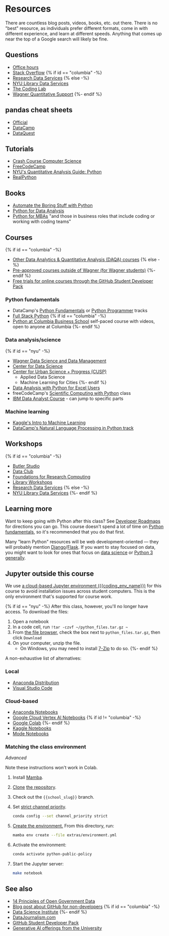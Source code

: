 # Resources

There are countless blog posts, videos, books, etc. out there. There is no "best" resource, as individuals prefer different formats, come in with different experience, and learn at different speeds. Anything that comes up near the top of a Google search will likely be fine.

## Questions

- [Office hours](syllabus.md#instructor-information)
- [Stack Overflow](https://stackoverflow.com/)
{% if id == "columbia" -%}
- [Research Data Services](https://library.columbia.edu/services/research-data-services.html)
{% else -%}
- [NYU Library Data Services](https://library.nyu.edu/departments/data-services/)
- [The Coding Lab](https://codinglab.itp.io/)
- [Wagner Quantitative Support](https://wagner.nyu.edu/portal/students/academics/advisement/quantitative)
{%- endif %}

## pandas cheat sheets

- [Official](https://pandas.pydata.org/Pandas_Cheat_Sheet.pdf)
- [DataCamp](https://www.datacamp.com/cheat-sheet/pandas-cheat-sheet-for-data-science-in-python)
- [DataQuest](https://www.dataquest.io/blog/pandas-cheat-sheet/)

## Tutorials

- [Crash Course Computer Science](https://thecrashcourse.com/topic/computerscience/)
- [FreeCodeCamp](https://www.freecodecamp.org/learn/data-analysis-with-python/)
- [NYU's Quantitative Analysis Guide: Python](https://guides.nyu.edu/quant/python)
- [RealPython](https://realpython.com/tutorials/all/)

## Books

- [Automate the Boring Stuff with Python](https://automatetheboringstuff.com/)
- [Python for Data Analysis](https://wesmckinney.com/book/)
- [Python for MBAs]({{python_for_mbas}}) "and those in business roles that include coding or working with coding teams"

## Courses

{% if id == "columbia" -%}
- [Other Data Analytics & Quantitative Analysis (DAQA) courses](https://bulletin.columbia.edu/sipa/specializations/daqa/#coursestext)
{% else -%}
- [Pre-approved courses outside of Wagner (for Wagner students)](https://wagner.nyu.edu/portal/students/academics/courses/non-wagner-courses)
{%- endif %}
- [Free trials for online courses through the GitHub Student Developer Pack](https://education.github.com/pack?sort=popularity&tag=Learn#offers)

### Python fundamentals

- DataCamp's [Python Fundamentals](https://www.datacamp.com/tracks/python-fundamentals) or [Python Programmer](https://www.datacamp.com/tracks/python-programmer) tracks
- [Full Stack Python](https://www.fullstackpython.com/)
{% if id == "columbia" -%}
- [Python at Columbia Business School](https://academics.gsb.columbia.edu/python) self-paced course with videos, open to anyone at Columbia
{%- endif %}

### Data analysis/science

{% if id == "nyu" -%}
- [Wagner Data Science and Data Management](https://wagner.nyu.edu/focus/areas/data-science-data-management)
- [Center for Data Science](https://cds.nyu.edu/masters-curriculum/)
- [Center for Urban Science + Progress (CUSP)](https://cusp.nyu.edu/masters-degree/#curriculum)
  - Applied Data Science
  - Machine Learning for Cities
{%- endif %}
- [Data Analysis with Python for Excel Users](https://www.youtube.com/watch?v=WcDaZ67TVRo)
- freeCodeCamp's [Scientific Computing with Python](https://www.freecodecamp.org/learn/scientific-computing-with-python/) class
- [IBM Data Analyst Course](https://www.youtube.com/watch?v=1PAy6d16ADQ) - can jump to specific parts

### Machine learning

- [Kaggle's Intro to Machine Learning](https://www.kaggle.com/learn/intro-to-machine-learning)
- [DataCamp's Natural Language Processing in Python track](https://www.datacamp.com/tracks/natural-language-processing-in-python)

## Workshops

{% if id == "columbia" -%}
- [Butler Studio](https://studio.cul.columbia.edu/)
- [Data Club](https://library.columbia.edu/services/research-data-services/data-club.html)
- [Foundations for Research Computing](https://rcfoundations.research.columbia.edu/)
- [Library Workshops](https://library.columbia.edu/using-libraries/workshops.html)
- [Research Data Services](https://library.columbia.edu/services/research-data-services.html)
{% else -%}
- [NYU Library Data Services](https://library.nyu.edu/departments/data-services/)
{%- endif %}

## Learning more

Want to keep going with Python after this class? See [Developer Roadmaps](https://roadmap.sh/) for directions you can go. This course doesn't spend a lot of time on [Python fundamentals](#python-fundamentals), so it's recommended that you do that first.

Many "learn Python" resources will be web development-oriented — they will probably mention [Django](https://www.djangoproject.com/)/[Flask](https://flask.palletsprojects.com/). If you want to stay focused on data, you might want to look for ones that focus on [data science](#data-analysisscience) or [Python 3 generally](#python-fundamentals).

## Jupyter outside this course

We use [a cloud-based Jupyter environment ({{coding_env_name}})](lecture_0.ipynb#jupyter) for this course to avoid installation issues across student computers. This is the only environment that's supported for course work.

{% if id == "nyu" -%}
After this class, however, you'll no longer have access. To download the files:

1. Open a notebook
1. In a code cell, run `!tar -czvf ~/python_files.tar.gz ~`
1. From [the file browser]({{coding_env_origin}}), check the box next to `python_files.tar.gz`, then click `Download`
1. On your computer, unzip the file.
   - On Windows, you may need to install [7-Zip](https://www.7-zip.org/) to do so.
{%- endif %}

A non-exhaustive list of alternatives:

### Local

- [Anaconda Distribution](https://www.anaconda.com/download)
- [Visual Studio Code](https://code.visualstudio.com/docs/datascience/jupyter-notebooks)

### Cloud-based

- [Anaconda Notebooks](https://www.anaconda.com/products/notebooks)
- [Google Cloud Vertex AI Notebooks](https://cloud.google.com/vertex-ai-notebooks)
{% if id != "columbia" -%}
- [Google Colab](https://colab.research.google.com/)
{%- endif %}
- [Kaggle Notebooks](https://www.kaggle.com/docs/notebooks)
- [Mode Notebooks](https://mode.com/help/articles/notebook)

### Matching the class environment

_Advanced_

Note these instructions won't work in Colab.

1. Install [Mamba](https://mamba.readthedocs.io/en/latest/index.html).
1. [Clone](https://docs.github.com/en/repositories/creating-and-managing-repositories/cloning-a-repository) [the repository](https://github.com/afeld/python-public-policy/tree/{{school_slug}}).
1. Check out the `{{school_slug}}` branch.
1. Set [strict channel priority](https://docs.conda.io/projects/conda/en/stable/user-guide/tasks/manage-channels.html#strict-channel-priority).

   ```sh
   conda config --set channel_priority strict
   ```

1. [Create the environment.](https://docs.conda.io/projects/conda/en/stable/user-guide/tasks/manage-environments.html#creating-an-environment-from-an-environment-yml-file) From this directory, run:

   ```sh
   mamba env create --file extras/environment.yml
   ```

1. Activate the environment:

   ```sh
   conda activate python-public-policy
   ```

1. Start the Jupyter server:

   ```sh
   make notebook
   ```

## See also

- [14 Principles of Open Government Data](https://opengovdata.io/2014/principles/)
- [Blog post about GitHub for non-developers](https://medium.com/nyc-planning-digital/git-what-extolling-githubs-virtues-to-non-coders-6cc11f1a5fd2)
{% if id == "columbia" -%}
- [Data Science Institute](https://datascience.columbia.edu/)
{%- endif %}
- [DataJournalism.com](https://datajournalism.com/)
- [GitHub Student Developer Pack](https://education.github.com/pack)
- [Generative AI offerings from the University]({{ai_offerings}})
